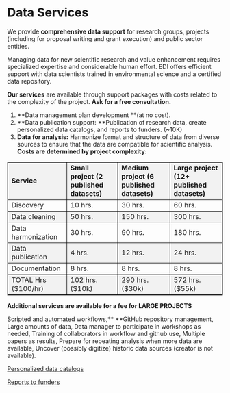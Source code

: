 # Data Services

We provide **comprehensive data support** for research groups, projects (including for proposal writing and grant execution) and public sector entities.

Managing data for new scientific research and value enhancement requires specialized expertise and considerable human effort. EDI offers efficient support with data scientists trained in environmental science and a certified data repository.

**Our services** are available through support packages with costs related to the complexity of the project. **Ask for a free consultation.**



1. **Data management plan development **(at no cost).
2. **Data publication support: **Publication of research data, create personalized data catalogs, and reports to funders. (~10K)
3. **Data for analysis:** Harmonize format and structure of data from diverse sources to ensure that the data are compatible for scientific analysis. **Costs are determined by project complexity:**

<table border="1" style="border-collapse: collapse;">
  <tr style="background-color: #f2f2f2;">
   <td style="border: 1px solid black; font-weight: bold;">
Service
   </td>
   <td style="border: 1px solid black; font-weight: bold;">Small project (2 published datasets)
   </td>
   <td style="border: 1px solid black; font-weight: bold;">Medium project (6 published datasets)
   </td>
   <td style="border: 1px solid black; font-weight: bold;">Large project (12+ published datasets)
   </td>
  </tr>
  <tr>
   <td style="border: 1px solid black;">Discovery
   </td>
   <td style="border: 1px solid black;">10 hrs.
   </td>
   <td style="border: 1px solid black;">30 hrs.
   </td>
   <td style="border: 1px solid black;">60 hrs.
   </td>
  </tr>
  <tr style="background-color: #f2f2f2;">
   <td style="border: 1px solid black;">Data cleaning
   </td>
   <td style="border: 1px solid black;">50 hrs.
   </td>
   <td style="border: 1px solid black;">150 hrs.
   </td>
   <td style="border: 1px solid black;">300 hrs.
   </td>
  </tr>
  <tr>
   <td style="border: 1px solid black;">Data harmonization
   </td>
   <td style="border: 1px solid black;">30 hrs.
   </td>
   <td style="border: 1px solid black;">90 hrs.
   </td>
   <td style="border: 1px solid black;">180 hrs.
   </td>
  </tr>
  <tr style="background-color: #f2f2f2;">
   <td style="border: 1px solid black;">Data publication
   </td>
   <td style="border: 1px solid black;">4 hrs.
   </td>
   <td style="border: 1px solid black;">12 hrs.
   </td>
   <td style="border: 1px solid black;">24 hrs.
   </td>
  </tr>
  <tr>
   <td style="border: 1px solid black;">Documentation
   </td>
   <td style="border: 1px solid black;">8 hrs.
   </td>
   <td style="border: 1px solid black;">8 hrs.
   </td>
   <td style="border: 1px solid black;">8 hrs.
   </td>
  </tr>
  <tr style="background-color: #f2f2f2;">
   <td style="border: 1px solid black;">TOTAL Hrs ($100/hr)
   </td>
   <td style="border: 1px solid black;">102  hrs. ($10k)
   </td>
   <td style="border: 1px solid black;">290  hrs. ($30k)
   </td>
   <td style="border: 1px solid black;">572  hrs. ($55k)
   </td>
  </tr>
</table>


**Additional services are available for a fee for LARGE PROJECTS**

Scripted and automated workflows,** **GitHub repository management, Large amounts of data, Data manager to participate in workshops as needed, Training of collaborators in workflow and github use, Multiple papers as results, Prepare for repeating analysis when more data are available, Uncover (possibly digitize) historic data sources (creator is not available).

[Personalized data catalogs](https://edirepository.org/resources/create-a-data-catalog)

[Reports to funders](https://edirepository.org/resources/reporting-to-funders)